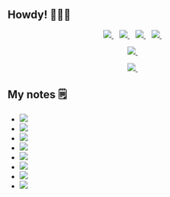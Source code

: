 ## Howdy! 🙋🏻‍♂️
<p align='center'>
   <a href="https://twitter.com/egorskikh" target="_blank">
    <img src="https://img.shields.io/badge/Twitter-1DA1F2?style=for-the-badge&logo=twitter&logoColor=white" />        
  </a>&nbsp;&nbsp;
   <a href="https://www.instagram.com/egorskikh/" target="_blank">
    <img src="https://img.shields.io/badge/Instagram-E4405F?style=for-the-badge&logo=instagram&logoColor=white" />        
  </a>&nbsp;&nbsp;
   <a href="https://t.me/egorskikh" target="_blank">
    <img src="https://img.shields.io/badge/Telegram-2CA5E0?style=for-the-badge&logo=telegram&logoColor=white" />        
  </a>&nbsp;&nbsp;
  <a href="https://www.linkedin.com/in/egorskikh" target="_blank">
    <img src="https://img.shields.io/badge/linkedin-%230077B5.svg?&style=for-the-badge&logo=linkedin&logoColor=white" />
  </a>&nbsp;&nbsp;
 <p align='center'>
</p>

<p align='center'>
   <a href="https://egorskikh.ru/project.html" target="_blank">
   <img src="https://img.shields.io/badge/-portfolio-ff69b4"/>
  </a>&nbsp;&nbsp;
 <p align='center'>     
</p>

<p align='center'>
    <a href='mailto:main@egorskikh.ru' target="_blank">
    <img src="https://img.shields.io/badge/-mail-blueviolet"/>
  </a>&nbsp;&nbsp;
 <p align='center'>     
</p>
  
## My notes 🗒

- <a href='https://github.com/egorskikh/IOS-Data-Structures-and-Algorithms' target="_blank">
    <img src="https://img.shields.io/badge/Swift-Data Structures && Algorithms-9cf"/>
   
- <a href='https://github.com/egorskikh/IOS-Design-Patterns' target="_blank">
    <img src="https://img.shields.io/badge/Swift-Design Patterns-success"/> 
   
- <a href='https://github.com/egorskikh/IOS-TDD' target="_blank">
    <img src="https://img.shields.io/badge/Swift-TDD-9cf"/>
   
- <a href='https://github.com/egorskikh/IOS-Concurrency' target="_blank">
    <img src="https://img.shields.io/badge/Swift-Concurrency-success"/>
   
- <a href='https://github.com/egorskikh/IOS-CoreData' target="_blank">
    <img src="https://img.shields.io/badge/Swift-Core Data-9cf"/>
   
- <a href='https://github.com/egorskikh/IOS-Animations' target="_blank">
    <img src="https://img.shields.io/badge/Swift-Animations-success"/>
   
- <a href='https://github.com/egorskikh/IOS-PushNotifications' target="_blank">
    <img src="https://img.shields.io/badge/Swift-Push Notifications-9cf"/>
   
- <a href='https://github.com/egorskikh/IOS-RxSwift' target="_blank">
    <img src="https://img.shields.io/badge/Swift-RxSwift-success"/>


<!--
**egorskikh/egorskikh** is a ✨ _special_ ✨ repository because its `README.md` (this file) appears on your GitHub profile.

Here are some ideas to get you started:

- 🔭 I’m currently working on ...
- 🌱 I’m currently learning ...
- 👯 I’m looking to collaborate on ...
- 🤔 I’m looking for help with ...
- 💬 Ask me about ...
- 📫 How to reach me: ...
- 😄 Pronouns: ...
- ⚡ Fun fact: ...

-->
